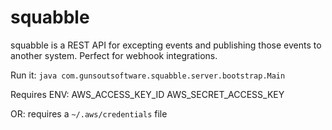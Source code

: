 # squabble
squabble is a REST API for excepting events and publishing those events to another system. Perfect for webhook integrations.

Run it:
`java com.gunsoutsoftware.squabble.server.bootstrap.Main`

Requires ENV:
AWS_ACCESS_KEY_ID
AWS_SECRET_ACCESS_KEY

OR:
requires a `~/.aws/credentials` file
